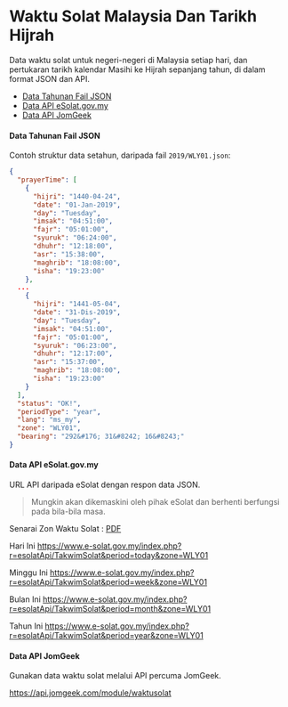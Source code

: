 Waktu Solat Malaysia Dan Tarikh Hijrah
==============
Data waktu solat untuk negeri-negeri di Malaysia setiap hari, dan pertukaran tarikh kalendar Masihi ke Hijrah sepanjang tahun, di dalam format JSON dan API.

* [Data Tahunan Fail JSON](#data-tahunan-fail-json)
* [Data API eSolat.gov.my](#data-api-esolatgovmy)
* [Data API JomGeek](#data-api-jomgeek)

#### Data Tahunan Fail JSON

Contoh struktur data setahun, daripada fail `2019/WLY01.json`:

```json
{
  "prayerTime": [
    {
      "hijri": "1440-04-24",
      "date": "01-Jan-2019",
      "day": "Tuesday",
      "imsak": "04:51:00",
      "fajr": "05:01:00",
      "syuruk": "06:24:00",
      "dhuhr": "12:18:00",
      "asr": "15:38:00",
      "maghrib": "18:08:00",
      "isha": "19:23:00"
    },
  ...
    {
      "hijri": "1441-05-04",
      "date": "31-Dis-2019",
      "day": "Tuesday",
      "imsak": "04:51:00",
      "fajr": "05:01:00",
      "syuruk": "06:23:00",
      "dhuhr": "12:17:00",
      "asr": "15:37:00",
      "maghrib": "18:08:00",
      "isha": "19:23:00"
    }
  ],
  "status": "OK!",
  "periodType": "year",
  "lang": "ms_my",
  "zone": "WLY01",
  "bearing": "292&#176; 31&#8242; 16&#8243;"
}
```

#### Data API eSolat.gov.my

URL API daripada eSolat dengan respon data JSON. 

>Mungkin akan dikemaskini oleh pihak eSolat dan berhenti berfungsi pada bila-bila masa.

Senarai Zon Waktu Solat : [PDF](https://www.e-solat.gov.my/index.php?siteId=24&pageId=43) 

Hari Ini https://www.e-solat.gov.my/index.php?r=esolatApi/TakwimSolat&period=today&zone=WLY01

Minggu Ini https://www.e-solat.gov.my/index.php?r=esolatApi/TakwimSolat&period=week&zone=WLY01

Bulan Ini https://www.e-solat.gov.my/index.php?r=esolatApi/TakwimSolat&period=month&zone=WLY01

Tahun Ini https://www.e-solat.gov.my/index.php?r=esolatApi/TakwimSolat&period=year&zone=WLY01


#### Data API JomGeek

Gunakan data waktu solat melalui API percuma JomGeek.

https://api.jomgeek.com/module/waktusolat